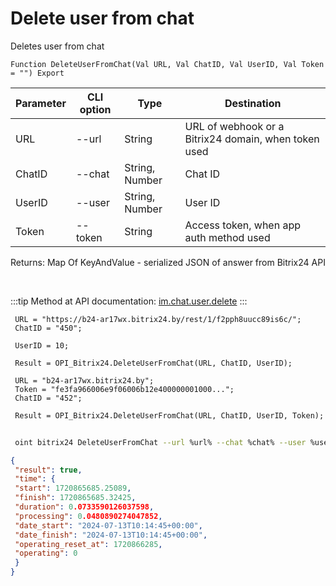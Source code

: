 ﻿---
sidebar_position: 6
---

# Delete user from chat
 Deletes user from chat



`Function DeleteUserFromChat(Val URL, Val ChatID, Val UserID, Val Token = "") Export`

 | Parameter | CLI option | Type | Destination |
 |-|-|-|-|
 | URL | --url | String | URL of webhook or a Bitrix24 domain, when token used |
 | ChatID | --chat | String, Number | Chat ID |
 | UserID | --user | String, Number | User ID |
 | Token | --token | String | Access token, when app auth method used |

 
 Returns: Map Of KeyAndValue - serialized JSON of answer from Bitrix24 API

<br/>

:::tip
Method at API documentation: [im.chat.user.delete](https://dev.1c-bitrix.ru/learning/course/?COURSE_ID=93&LESSON_ID=12099)
:::
<br/>


```bsl title="Code example"
 URL = "https://b24-ar17wx.bitrix24.by/rest/1/f2pph8uucc89is6c/";
 ChatID = "450";
 
 UserID = 10;
 
 Result = OPI_Bitrix24.DeleteUserFromChat(URL, ChatID, UserID);
 
 URL = "b24-ar17wx.bitrix24.by";
 Token = "fe3fa966006e9f06006b12e400000001000...";
 ChatID = "452";
 
 Result = OPI_Bitrix24.DeleteUserFromChat(URL, ChatID, UserID, Token);
```
	


```sh title="CLI command example"
 
 oint bitrix24 DeleteUserFromChat --url %url% --chat %chat% --user %user% --token %token%

```

```json title="Result"
{
 "result": true,
 "time": {
 "start": 1720865685.25089,
 "finish": 1720865685.32425,
 "duration": 0.0733590126037598,
 "processing": 0.0480890274047852,
 "date_start": "2024-07-13T10:14:45+00:00",
 "date_finish": "2024-07-13T10:14:45+00:00",
 "operating_reset_at": 1720866285,
 "operating": 0
 }
}
```
